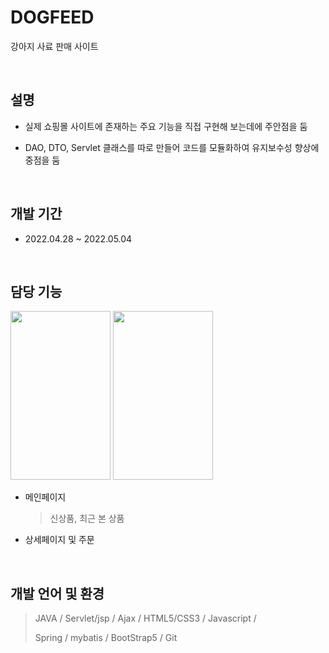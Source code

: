 #  DOGFEED
강아지 사료 판매 사이트


<br>

## 설명
* 실제 쇼핑몰 사이트에 존재하는 주요 기능을 직접 구현해 보는데에 주안점을 둠

* DAO, DTO, Servlet 클래스를 따로 만들어 코드를 모듈화하여 유지보수성 향상에 중점을 둠


<br>

## 개발 기간
* 2022.04.28 ~ 2022.05.04 


<br>

## 담당 기능


<img src="https://user-images.githubusercontent.com/64256411/183471453-c1e4c61c-cb1d-41e7-8c9a-3c38db0a9614.png" width="160" height="270">   <img src="https://user-images.githubusercontent.com/64256411/183471888-3b2613f2-5e1b-4814-a084-8945ed935363.png" width="160" height="270">  
* 메인페이지
  > 신상품, 최근 본 상품
* 상세페이지 및 주문


<br>

## 개발 언어 및 환경 

  > JAVA / Servlet/jsp /  Ajax /  HTML5/CSS3 /  Javascript / 
  > 
  > Spring /  mybatis /  BootStrap5 /  Git



<br>
